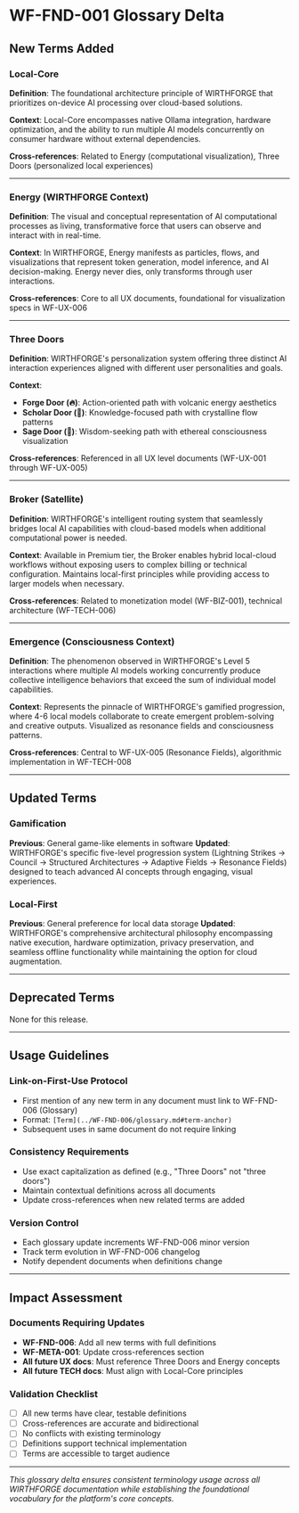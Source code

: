 # WF-FND-001 Glossary Delta

## New Terms Added

### Local-Core
**Definition**: The foundational architecture principle of WIRTHFORGE that prioritizes on-device AI processing over cloud-based solutions.

**Context**: Local-Core encompasses native Ollama integration, hardware optimization, and the ability to run multiple AI models concurrently on consumer hardware without external dependencies.

**Cross-references**: Related to Energy (computational visualization), Three Doors (personalized local experiences)

---

### Energy (WIRTHFORGE Context)
**Definition**: The visual and conceptual representation of AI computational processes as living, transformative force that users can observe and interact with in real-time.

**Context**: In WIRTHFORGE, Energy manifests as particles, flows, and visualizations that represent token generation, model inference, and AI decision-making. Energy never dies, only transforms through user interactions.

**Cross-references**: Core to all UX documents, foundational for visualization specs in WF-UX-006

---

### Three Doors
**Definition**: WIRTHFORGE's personalization system offering three distinct AI interaction experiences aligned with different user personalities and goals.

**Context**: 
- **Forge Door (🔥)**: Action-oriented path with volcanic energy aesthetics
- **Scholar Door (💎)**: Knowledge-focused path with crystalline flow patterns
- **Sage Door (🌟)**: Wisdom-seeking path with ethereal consciousness visualization

**Cross-references**: Referenced in all UX level documents (WF-UX-001 through WF-UX-005)

---

### Broker (Satellite)
**Definition**: WIRTHFORGE's intelligent routing system that seamlessly bridges local AI capabilities with cloud-based models when additional computational power is needed.

**Context**: Available in Premium tier, the Broker enables hybrid local-cloud workflows without exposing users to complex billing or technical configuration. Maintains local-first principles while providing access to larger models when necessary.

**Cross-references**: Related to monetization model (WF-BIZ-001), technical architecture (WF-TECH-006)

---

### Emergence (Consciousness Context)
**Definition**: The phenomenon observed in WIRTHFORGE's Level 5 interactions where multiple AI models working concurrently produce collective intelligence behaviors that exceed the sum of individual model capabilities.

**Context**: Represents the pinnacle of WIRTHFORGE's gamified progression, where 4-6 local models collaborate to create emergent problem-solving and creative outputs. Visualized as resonance fields and consciousness patterns.

**Cross-references**: Central to WF-UX-005 (Resonance Fields), algorithmic implementation in WF-TECH-008

---

## Updated Terms

### Gamification
**Previous**: General game-like elements in software
**Updated**: WIRTHFORGE's specific five-level progression system (Lightning Strikes → Council → Structured Architectures → Adaptive Fields → Resonance Fields) designed to teach advanced AI concepts through engaging, visual experiences.

### Local-First
**Previous**: General preference for local data storage
**Updated**: WIRTHFORGE's comprehensive architectural philosophy encompassing native execution, hardware optimization, privacy preservation, and seamless offline functionality while maintaining the option for cloud augmentation.

---

## Deprecated Terms
None for this release.

---

## Usage Guidelines

### Link-on-First-Use Protocol
- First mention of any new term in any document must link to WF-FND-006 (Glossary)
- Format: `[Term](../WF-FND-006/glossary.md#term-anchor)`
- Subsequent uses in same document do not require linking

### Consistency Requirements
- Use exact capitalization as defined (e.g., "Three Doors" not "three doors")
- Maintain contextual definitions across all documents
- Update cross-references when new related terms are added

### Version Control
- Each glossary update increments WF-FND-006 minor version
- Track term evolution in WF-FND-006 changelog
- Notify dependent documents when definitions change

---

## Impact Assessment

### Documents Requiring Updates
- **WF-FND-006**: Add all new terms with full definitions
- **WF-META-001**: Update cross-references section
- **All future UX docs**: Must reference Three Doors and Energy concepts
- **All future TECH docs**: Must align with Local-Core principles

### Validation Checklist
- [ ] All new terms have clear, testable definitions
- [ ] Cross-references are accurate and bidirectional
- [ ] No conflicts with existing terminology
- [ ] Definitions support technical implementation
- [ ] Terms are accessible to target audience

---

*This glossary delta ensures consistent terminology usage across all WIRTHFORGE documentation while establishing the foundational vocabulary for the platform's core concepts.*
